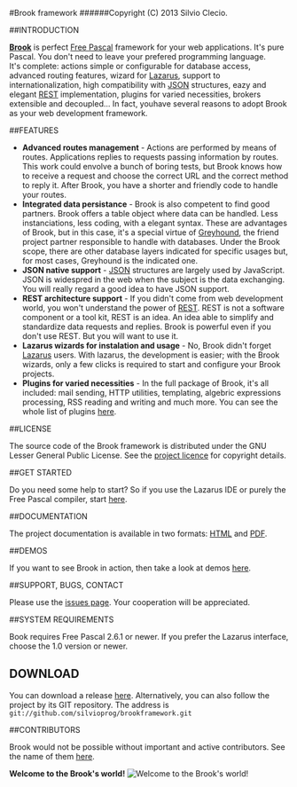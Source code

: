 #Brook framework
######Copyright (C) 2013 Silvio Clecio.

##INTRODUCTION

**[Brook](http://brookframework.org)** is perfect [Free Pascal](http://freepascal.org/) framework for your web applications. It's pure Pascal. You don't need to leave your prefered programming language.<br>
It's complete: actions simple or configurable for database access, advanced routing features, wizard for [Lazarus](http://lazarus.freepascal.org), support to internationalization, high compatibility with [JSON](http://json.org) structures, eazy and elegant [REST](http://en.wikipedia.org/wiki/Representational_state_transfer) implementation, plugins for varied necessities, brokers extensible and decoupled... In fact, youhave several reasons to adopt Brook as your web development framework.

##FEATURES

* **Advanced routes management** - Actions are performed by means of routes. Applications replies to requests passing information by routes. This work could envolve a bunch of boring tests, but Brook knows how to receive a request and choose the correct URL and the correct method to reply it. After Brook, you have a shorter and friendly code to handle your routes.
* **Integrated data persistance** - Brook is also competent to find good partners. Brook offers a table object where data can be handled. Less instanciations, less coding, with a elegant syntax. These are advantages of Brook, but in this case, it's a special virtue of [Greyhound](https://github.com/mdbs99/Greyhound), the friend project partner responsible to handle with databases. Under the Brook scope, there are other database layers indicated for specific usages but,  for most cases, Greyhound is the indicated one.
* **JSON native support** - [JSON](http://json.org) structures are largely used by JavaScript. JSON is widespred in the web when the subject is the data exchanging. You will really regard a good idea to have JSON support.
* **REST architecture support** - If you didn't come from web development world, you won't understand the power of [REST](http://en.wikipedia.org/wiki/Representational_state_transfer). REST is not a software component or a tool kit, REST is an idea. An idea able to simplify and standardize data requests and replies. Brook is powerful even if you don't use REST. But you will want to use it.
* **Lazarus wizards for instalation and usage** - No, Brook didn't forget [Lazarus](http://www.lazarus.freepascal.org) users. With lazarus, the development is easier; with the Brook wizards, only a few clicks is required to start and configure your Brook projects.
* **Plugins for varied necessities** - In the full package of Brook, it's all included: mail sending, HTTP utilities, templating, algebric expressions processing, RSS reading and writing and much more. You can see the whole list of plugins [here](https://github.com/silvioprog).

##LICENSE

The source code of the Brook framework is distributed under the GNU Lesser General Public License. See the [project licence](https://github.com/silvioprog/brookframework/blob/master/LICENSE.txt) for copyright details.

##GET STARTED

Do you need some help to start? So if you use the Lazarus IDE or purely the Free Pascal compiler, start [here](http://brookframework.org/get-started.html).

##DOCUMENTATION

The project documentation is available in two formats: [HTML](http://docs.brookframework.org) and [PDF](http://docs.brookframework.org/brookframework-ref.pdf).

##DEMOS

If you want to see Brook in action, then take a look at demos [here](http://brookframework.org/demos.html).

##SUPPORT, BUGS, CONTACT

Please use the [issues page](https://github.com/silvioprog/brookframework/issues). Your cooperation will be appreciated.

##SYSTEM REQUIREMENTS

Book requires Free Pascal 2.6.1 or newer. If you prefer the Lazarus interface, choose the 1.0 version or newer.

## DOWNLOAD

You can download a release [here](http://brookframework.org/download/release.bf). Alternatively, you can also  follow the project by its GIT repository. The address is <code>git://github.com/silvioprog/brookframework.git</code>

##CONTRIBUTORS

Brook would not be possible without important and active contributors. See the name of them [here](https://github.com/silvioprog/brookframework/blob/master/CONTRIBUTORS.txt).

**Welcome to the Brook's world!** ![Welcome to the Brook's world!](http://l.yimg.com/us.yimg.com/i/mesg/emoticons7/113.gif)

